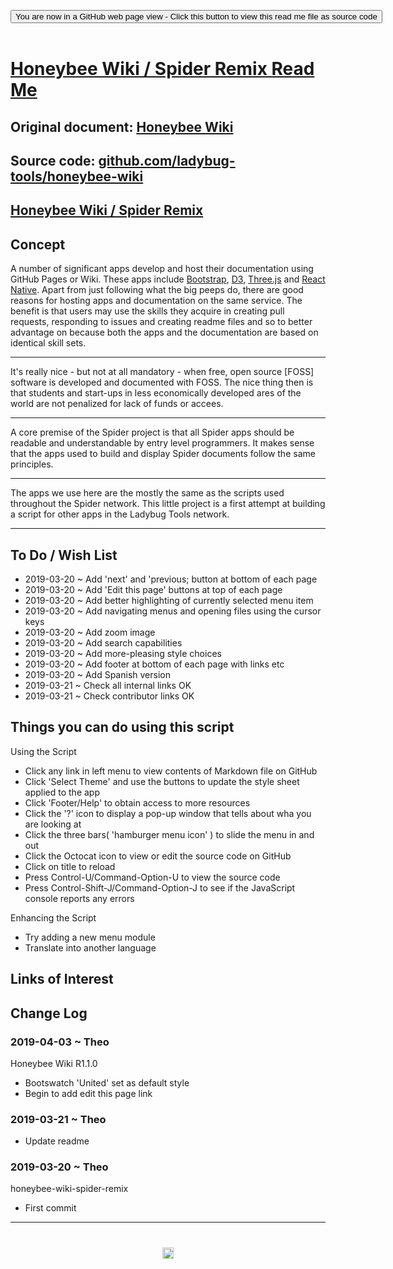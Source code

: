 
<span style=display:none; >[You are now in a GitHub source code view - click this link to view Read Me file as a web page]( https://www.ladybug.tools/spider/sandbox/honeybee-wiki-spider-remix/ "View file as a web page." ) </span>

<div><input type=button class = "btn btn-secondary btn-sm" onclick=window.location.href="https://github.com/ladybug-tools/spider/tree/master/sandbox/honeybee-wiki-spider-remix/"
value="You are now in a GitHub web page view - Click this button to view this read me file as source code" ></div>

<br>

# [Honeybee Wiki / Spider Remix Read Me]( #README.md )

## Original document: [Honeybee Wiki]( https://docs.ladybug.tools/honeybee-wiki/ )

## Source code: [github.com/ladybug-tools/honeybee-wiki]( https://github.com/ladybug-tools/honeybee-wiki)

## [Honeybee Wiki / Spider Remix]( https://www.ladybug.tools/spider/sandbox/honeybee-wiki-spider-remix/ )


## Concept

A number of significant apps develop and host their documentation using GitHub Pages or Wiki. These apps include [Bootstrap]( https://github.com/twbs/bootstrap#documentation ), [D3]( https://github.com/d3/d3/wiki ), [Three.js]( https://threejs.org/docs/ ) and [React Native]( https://facebook.github.io/react-native/docs/getting-started.html ). Apart from just following what the big peeps do, there are good reasons for hosting apps and documentation on the same service. The benefit is that users may use the skills they acquire in creating pull requests, responding to issues and creating readme files and so to better advantage on because both the apps and the documentation are based on identical skill sets.

***

It's really nice - but not at all mandatory - when free, open source [FOSS] software is developed and documented with FOSS. The nice thing then is that students and start-ups in less economically developed ares of the world are not penalized for lack of funds or accees.

***

A core premise of the Spider project is that all Spider apps should be readable and understandable by entry level programmers. It makes sense that the apps used to build and display Spider documents follow the same principles.

***

The apps we use here are the mostly the same as the scripts used throughout the Spider network. This little project is a first attempt at building a script for other apps in the Ladybug Tools network.


***



## To Do / Wish List

* 2019-03-20 ~ Add 'next' and 'previous; button at bottom of each page
* 2019-03-20 ~ Add 'Edit this page' buttons at top of each page
* 2019-03-20 ~ Add better highlighting of currently selected menu item
* 2019-03-20 ~ Add navigating menus and opening files using the cursor keys
* 2019-03-20 ~ Add zoom image
* 2019-03-20 ~ Add search capabilities
* 2019-03-20 ~ Add more-pleasing style choices
* 2019-03-20 ~ Add footer at bottom of each page with links etc
* 2019-03-20 ~ Add Spanish version
* 2019-03-21 ~ Check all internal links OK
* 2019-03-21 ~ Check contributor links OK



## Things you can do using this script

Using the Script
* Click any link in left menu to view contents of Markdown file on GitHub
* Click 'Select Theme' and use the buttons to update the style sheet applied to the app
* Click 'Footer/Help' to obtain access to more resources
* Click the '?' icon to display a pop-up window that tells about wha you are looking at
* Click the three bars( 'hamburger menu icon' ) to slide the menu in and out
* Click the Octocat icon to view or edit the source code on GitHub
* Click on title to reload
* Press Control-U/Command-Option-U to view the source code
* Press Control-Shift-J/Command-Option-J to see if the JavaScript console reports any errors

Enhancing the Script

* Try adding a new menu module
* Translate into another language


## Links of Interest


## Change Log

### 2019-04-03 ~ Theo

Honeybee Wiki R1.1.0
* Bootswatch 'United' set as default style
* Begin to add edit this page link

### 2019-03-21 ~ Theo

* Update readme

### 2019-03-20 ~ Theo

honeybee-wiki-spider-remix
* First commit


***

# <center title="hello!" ><a href=javascript:window.scrollTo(0,0); style=text-decoration:none; > <img src="https://ladybug.tools/artwork/icons_bugs/ico/honeybee.ico" height=18 > </a></center>

